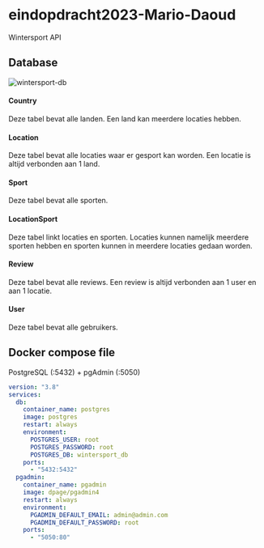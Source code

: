 # eindopdracht2023-Mario-Daoud
Wintersport API

## Database 
![wintersport-db](https://github.com/vives-backendprogramming/eindopdracht2023-Mario-Daoud/assets/113902874/43a4e267-10e7-44d0-ab7b-ca1c766895a6)

#### Country
Deze tabel bevat alle landen. Een land kan meerdere locaties hebben.
#### Location
Deze tabel bevat alle locaties waar er gesport kan worden. Een locatie is altijd verbonden aan 1 land. 
#### Sport
Deze tabel bevat alle sporten.
#### LocationSport
Deze tabel linkt locaties en sporten. Locaties kunnen namelijk meerdere sporten hebben en sporten kunnen in meerdere locaties gedaan worden.
#### Review
Deze tabel bevat alle reviews. Een review is altijd verbonden aan 1 user en aan 1 locatie.
#### User
Deze tabel bevat alle gebruikers.

## Docker compose file
PostgreSQL (:5432) + pgAdmin (:5050)
```yaml
version: "3.8"
services:
  db:
    container_name: postgres
    image: postgres
    restart: always
    environment:
      POSTGRES_USER: root
      POSTGRES_PASSWORD: root
      POSTGRES_DB: wintersport_db
    ports:
      - "5432:5432"
  pgadmin:
    container_name: pgadmin
    image: dpage/pgadmin4
    restart: always
    environment:
      PGADMIN_DEFAULT_EMAIL: admin@admin.com
      PGADMIN_DEFAULT_PASSWORD: root
    ports:
      - "5050:80"
```
